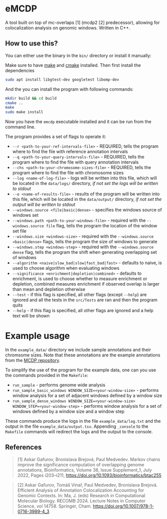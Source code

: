 # eMCDP

A tool built on top of mc-overlaps [1] (mcdp2 [2] predecessor), allowing for colocalization analysis on genomic windows. Written in C++.

## How to use this?

You can either use the binary in the `bin/` directory or install it manually:

Make sure to have [make](https://www.gnu.org/software/make/manual/make.html) and [cmake](https://cmake.org/) installed. Then first install the dependencies
```bash
sudo apt install libgtest-dev googletest libomp-dev
```

And the you can install the program with following commands:
```bash
mkdir build && cd build
cmake ..
make
sudo make install
```

Now you have the `emcdp` executable installed and it can be run from the command line.

The program provides a set of flags to operate it:

- `--r <path-to-your-ref-intervals-file>` - REQUIRED, tells the program where to find the file with reference annotation intervals
- `--q <path-to-your-query-intervals-file>` - REQUIRED, tells the program where to find the file with query annotation intervals
- `--chs <path-to-your-chromosome-sizes-file>` - REQUIRED, tells the program where to find the file with chromosome sizes
- `--log <name-of-log-file>` - logs will be written into this file, which will be located in the `data/logs/` directory, *if not set the logs will be written to stdout*
- `--o <name-of-results-file>` - results of the program will be written into this file, which will be located in the `data/output/` directory, *if not set the output will be written to stdout*
- `--windows.source <file|basic|dense>` - specifies the windows source of windows set
- `--windows.path <path-to-your-windows-file>` - required with the `--windows.source file` flag, tells the program the location of the window set file
- `--windows.size <windows-size>` - required with the `--windows.source <basic|dense>` flags, tells the program the size of windows to generate
- `--windows.step <windows-step>` - required with the `--windows.source dense` flag, tells the program the shift when generating overlapping set of windows
- `--algorithm <naive|slow_bad|slow|fast_bad|fast>` - defaults to naive, is used to choose algorithm when evaluating windows
- `--significance <enrichment|depletion|combined>` - defaults to enrichment, is used to choose whether to measure enrichment or depletion, combined measures enrichment if observed overlap is larger than mean and depletion otherwise
- `--test` - if this flag is specified, all other flags (except `--help`) are ignored and all the tests in the `src/Tests` are ran and then the program quits
- `--help` - if this flag is specified, all other flags are ignored and a help text will be shown

# Example usage

In the `example_data/` directory we include sample annotations and their chromsome sizes. Note that these annotations are the example annotations from the [MCDP repository](https://github.com/fmfi-compbio/mc-overlaps).

To simplify the use of the program for the example data, one can you use the commands provided in the `Makefile`: 
 - `run_sample` - performs genome wide analysis
 - `run_sample_basic_windows WINDOW_SIZE=<your-window-size>` - performs window analysis for a set of adjacent windows defined by a window size
 - `run_sample_dense_windows WINDOW_SIZE=<your-window-size> WINDOW_STEP=<your-window-step>` - performs window analysis for a set of windows defined by a window size and a window step

These commands produce the logs in the file `example_data/log.txt` and the output in the file `example_data/output.tsv`. Appending `_console` to the `Makefile` commands will redirect the logs and the output to the console. 

## References

> [1] Askar Gafurov, Bronislava Brejová, Paul Medvedev.
> Markov chains improve the significance computation of overlapping genome annotations,
> Bioinformatics, Volume 38, Issue Supplement_1, July 2022, Pages i203–i211, https://doi.org/10.1093/bioinformatics/btac255

> [2] Askar Gafurov, Tomáš Vinař, Paul Medvedev, Bronislava Brejová. Efficient Analysis of Annotation Colocalization Accounting for Genomic Contexts. In: Ma, J. (eds) Research in Computational Molecular Biology. RECOMB 2024. Lecture Notes in Computer Science, vol 14758. Springer, Cham. https://doi.org/10.1007/978-1-0716-3989-4_3
